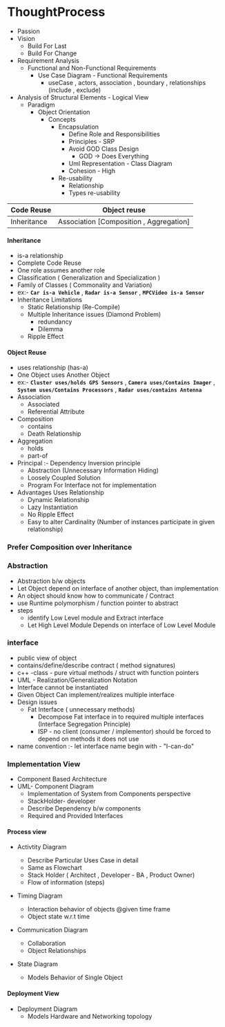 # ThoughtProcess

- Passion
- Vision 
	- Build For Last
	- Build For Change
- Requirement Analysis
	- Functional and Non-Functional Requirements
		- Use Case Diagram - Functional Requirements
			- useCase , actors, association , boundary , relationships (include , exclude)
- Analysis of Structural Elements - Logical View
	- Paradigm
		- Object Orientation 
			- Concepts
				- Encapsulation
					- Define Role and Responsibilities
					- Principles - SRP
					- Avoid GOD Class Design
						- GOD -> Does Everything
					- Uml Representation - Class Diagram
					- Cohesion - High
				 - Re-usability
					 - Relationship
					 - Types re-usability
				   
| Code Reuse | Object reuse  |
|--|--|
| Inheritance | Association [Composition , Aggregation] |

####  Inheritance
 - is-a relationship
 - Complete Code Reuse
 - One role assumes another role
 -  Classification ( Generalization and Specialization )
 - Family of Classes ( Commonality and Variation)
 - ex:-  **`Car is-a Vehicle`** , **`Radar is-a Sensor`** , **`MPCVideo is-a Sensor`**
 - Inheritance Limitations
	 - Static Relationship  (Re-Compile)
	 - Multiple Inheritance  issues (Diamond Problem)
		 - redundancy
		 - Dilemma
	- Ripple  Effect
	
#### Object Reuse
- uses relationship (has-a)
- One Object uses Another Object
- ex:-  **`Cluster uses/holds GPS Sensors`** , **`Camera uses/Contains Imager`** , **`System uses/Contains Processors`** , **`Radar uses/contains Antenna`**
- Association 
	- Associated
	- Referential Attribute
- Composition
	- contains
	- Death Relationship
- Aggregation
	- holds
	- part-of
- Principal :- Dependency Inversion principle
	- Abstraction (Unnecessary Information Hiding)
	- Loosely Coupled Solution
	- Program For Interface not for implementation
- Advantages Uses Relationship
	- Dynamic 	Relationship
	- Lazy Instantiation
	- No Ripple Effect
	- Easy to alter Cardinality  (Number of instances participate in given relationship)
### Prefer Composition over Inheritance

### Abstraction
- Abstraction b/w objects
- Let Object depend on interface of another object, than implementation
- An object should know how to communicate / Contract
- use Runtime polymorphism / function pointer to abstract 
- steps
	- identify Low Level module and Extract interface 
	- Let High Level Module Depends on interface of Low Level Module

### interface
- public view of object
- contains/define/describe contract ( method signatures)
- c++ -class - pure virtual methods / struct with function pointers
- UML - Realization/Generalization Notation
- Interface cannot be instantiated
- Given Object Can implement/realizes multiple interface
- Design issues
	- Fat Interface ( unnecessary methods)
		- Decompose Fat interface in to required multiple interfaces  (Interface Segregation Principle)
		- ISP - no client (consumer / implementor) should be forced to depend on methods it does not use
- name convention :- let interface name begin with - "I-can-do" 



### Implementation View
- Component Based Architecture
- UML- Component Diagram
	- Implementation of System from Components perspective
	- StackHolder- developer
	- Describe Dependency b/w components
	- Required and Provided Interfaces


#### Process view
- Activtity Diagram
	- Describe Particular  Uses Case  in detail
	- Same as Flowchart
	- Stack Holder ( Architect , Developer - BA , Product Owner)
	- Flow of information (steps)
- Timing Diagram
	- Interaction behavior of objects @given time frame
	- Object state w.r.t time
- Communication Diagram
	- Collaboration 
	- Object Relationships
	
- State Diagram
	- Models Behavior of Single Object

#### Deployment View
- Deployment Diagram
	- Models Hardware and Networking topology 
	

				

					
					
		 
		  
 
<!--stackedit_data:
eyJoaXN0b3J5IjpbLTExMzk3ODEyODIsLTU0OTQ3NjkwMSw3OD
UwMzc5MzgsLTIwNzQ0ODg4OTcsLTUzNDg1OTQzMSwxMDI1OTkw
MTI1LDE2ODA5NDgyMDcsMTM2MzczOTk4MCwtMjMwNjU0MV19
-->